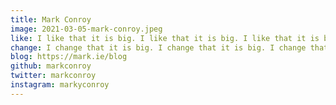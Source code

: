 ```yaml
---
title: Mark Conroy
image: 2021-03-05-mark-conroy.jpeg
like: I like that it is big. I like that it is big. I like that it is big.
change: I change that it is big. I change that it is big. I change that it is big.
blog: https://mark.ie/blog
github: markconroy
twitter: markconroy
instagram: markyconroy
---
```

